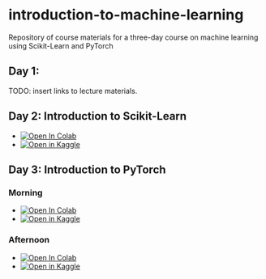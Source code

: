 # introduction-to-machine-learning
Repository of course materials for a three-day course on machine learning using Scikit-Learn and PyTorch

## Day 1: 

TODO: insert links to lecture materials.

## Day 2: Introduction to Scikit-Learn

* <a href="https://colab.research.google.com/github/davidrpugh/introduction-to-machine-learning/blob/main/notebooks/introduction-to-sklearn.ipynb" target="_parent"><img src="https://colab.research.google.com/assets/colab-badge.svg" alt="Open In Colab"/></a>
* <a href="https://kaggle.com/kernels/welcome?src=https://github.com/davidrpugh/introduction-to-machine-learning/blob/main/notebooks/introduction-to-sklearn.ipynb" target="_parent"><img src="https://kaggle.com/static/images/open-in-kaggle.svg" alt="Open in Kaggle" /></a>

## Day 3: Introduction to PyTorch

### Morning

* <a href="https://colab.research.google.com/github/davidrpugh/introduction-to-machine-learning/blob/main/notebooks/introduction-to-pytorch-part-1.ipynb" target="_parent"><img src="https://colab.research.google.com/assets/colab-badge.svg" alt="Open In Colab"/></a>
* <a href="https://kaggle.com/kernels/welcome?src=https://github.com/davidrpugh/introduction-to-machine-learning/blob/main/notebooks/introduction-to-part-1.ipynb" target="_parent"><img src="https://kaggle.com/static/images/open-in-kaggle.svg" alt="Open in Kaggle" /></a>

### Afternoon

* <a href="https://colab.research.google.com/github/davidrpugh/introduction-to-machine-learning/blob/main/notebooks/introduction-to-pytorch-part-2.ipynb" target="_parent"><img src="https://colab.research.google.com/assets/colab-badge.svg" alt="Open In Colab"/></a>
* <a href="https://kaggle.com/kernels/welcome?src=https://github.com/davidrpugh/introduction-to-machine-learning/blob/main/notebooks/introduction-to-part-2.ipynb" target="_parent"><img src="https://kaggle.com/static/images/open-in-kaggle.svg" alt="Open in Kaggle" /></a>
